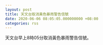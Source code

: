 ```yaml
---
layout: post
title: 天文台取消黃色暴雨警告信號
date: 2020-06-06 08:05:05.000000000 +08:00
categories: rss
---
```


天文台早上8時05分取消黃色暴雨警告信號。
